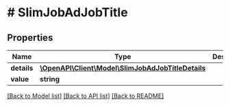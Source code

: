 # # SlimJobAdJobTitle

## Properties

Name | Type | Description | Notes
------------ | ------------- | ------------- | -------------
**details** | [**\OpenAPI\Client\Model\SlimJobAdJobTitleDetails**](SlimJobAdJobTitleDetails.md) |  | [optional]
**value** | **string** |  |

[[Back to Model list]](../../README.md#models) [[Back to API list]](../../README.md#endpoints) [[Back to README]](../../README.md)
